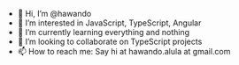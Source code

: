 - 👋 Hi, I’m @hawando
- 👀 I’m interested in JavaScript, TypeScript, Angular
- 🌱 I’m currently learning everything and nothing
- 💞️ I’m looking to collaborate on TypeScript projects
- 📫 How to reach me: Say hi at hawando.alula at gmail.com

<!---
hawando/hawando is a ✨ special ✨ repository because its `README.md` (this file) appears on your GitHub profile.
You can click the Preview link to take a look at your changes.
--->
